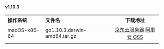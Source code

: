 #### v1.10.3

| 操作系统 | 文件名 | 下载地址 |
| :------| :------ | :------: |
| macOS-x86-64 | go1.10.3.darwin-amd64.tar.gz | [京东云服务器](https://dl.xiaosongfu.com/language/golang/1.10.3/go1.10.3.darwin-amd64.tar.gz)  [阿里云 OSS]() |
| | | |

